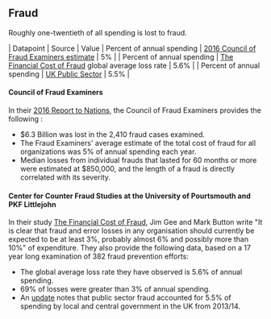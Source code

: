 ## Fraud

Roughly one-twentieth of all spending is lost to fraud. 

| Datapoint | Source | Value
| Percent of annual spending | [2016 Council of Fraud Examiners estimate](https://s3-us-west-2.amazonaws.com/acfepublic/2016-report-to-the-nations.pdf) | 5% |
| Percent of annual spending | [The Financial Cost of Fraud](http://www.pkf.com/media/31640/PKF-The-financial-cost-of-fraud-2015.pdf) global average loss rate | 5.6% |
| Percent of annual spending | [UK Public Sector](https://www.pkf-littlejohn.com/sites/default/files/media/documents/annual_fraud_indicator_report_2016update.pdf) | 5.5% |

#### Council of Fraud Examiners

In their [2016 Report to Nations](https://s3-us-west-2.amazonaws.com/acfepublic/2016-report-to-the-nations.pdf), the Council of Fraud Examiners provides the following :

* $6.3 Billion was lost in the 2,410 fraud cases examined. 
* The Fraud Examiners' average estimate of the total cost of fraud for all organizations was 5% of annual spending each year. 
* Median losses from individual frauds that lasted for 60 months or more were estimated at $850,000, and the length of a fraud is directly correlated with its severity. 

#### Center for Counter Fraud Studies at the University of Pourtsmouth and PKF Littlejohn

In their study [The Financial Cost of Fraud](http://www.pkf.com/media/31640/PKF-The-financial-cost-of-fraud-2015.pdf), Jim Gee and Mark Button write "It is clear that fraud and error losses in any organisation should currently be expected to be at least 3%, probably almost 6% and possibly more than 10%" of expenditure. They also provide the following data, based on a 17 year long examination of 382 fraud prevention efforts: 

* The global average loss rate they have observed is 5.6% of annual spending. 
* 69% of losses were greater than 3% of annual spending.
* An [update](https://www.pkf-littlejohn.com/sites/default/files/media/documents/annual_fraud_indicator_report_2016update.pdf) notes that public sector fraud accounted for 5.5% of spending by local and central government in the UK from 2013/14.

